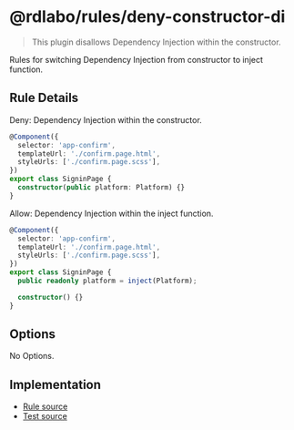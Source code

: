 # @rdlabo/rules/deny-constructor-di

> This plugin disallows Dependency Injection within the constructor.

Rules for switching Dependency Injection from constructor to inject function.

## Rule Details

Deny: Dependency Injection within the constructor.

```ts
@Component({
  selector: 'app-confirm',
  templateUrl: './confirm.page.html',
  styleUrls: ['./confirm.page.scss'],
})
export class SigninPage {
  constructor(public platform: Platform) {}
}
```

Allow: Dependency Injection within the inject function.

```ts
@Component({
  selector: 'app-confirm',
  templateUrl: './confirm.page.html',
  styleUrls: ['./confirm.page.scss'],
})
export class SigninPage {
  public readonly platform = inject(Platform);

  constructor() {}
}
```

## Options

No Options.

## Implementation

- [Rule source](../../src/rules/deny-constructor-di.ts)
- [Test source](../../tests/rules/deny-constructor-di.ts)
